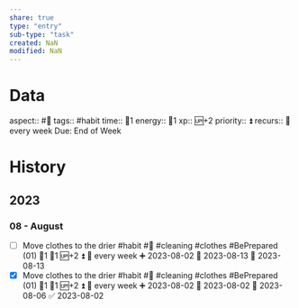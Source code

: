 ```yaml
---
share: true
type: "entry"
sub-type: "task"
created: NaN 
modified: NaN
---
```

# Data
aspect:: #🧹
tags:: #habit
time:: 🍅1
energy:: 🥄1
xp:: 🆙+2
priority:: ⏫
recurs:: 🔁 every week
Due: End of Week
# History
## 2023
### 08 - August
- [ ] Move clothes to the drier #habit #🧹 #cleaning #clothes #BePrepared (01) 🍅1 🥄1 🆙+2 ⏫ 🔁 every week ➕ 2023-08-02 🛫 2023-08-13 📅 2023-08-13
- [x] Move clothes to the drier #habit #🧹 #cleaning #clothes #BePrepared (01) 🍅1 🥄1 🆙+2 ⏫ 🔁 every week ➕ 2023-08-02 🛫 2023-08-02 📅 2023-08-06 ✅ 2023-08-02